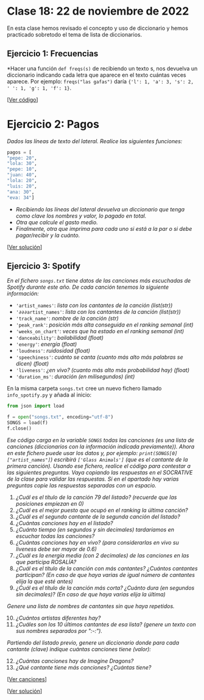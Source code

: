 # Clase 18: 22 de noviembre de 2022

En esta clase hemos revisado el concepto y uso de diccionario y hemos practicado sobretodo el tema de lista de diccionarios.

## Ejercicio 1: Frecuencias
*Hacer una función `def freqs(s)` de recibiendo un texto s, nos devuelva un diccionario indicando cada letra que aparece en el texto cuántas veces aparece. Por ejemplo: `freqs("las gafas")` daría `{'l': 1, 'a': 3, 's': 2, ' ': 1, 'g': 1, 'f': 1}`.

[[Ver código](t7e04.frecuencias.py)]

# Ejercicio 2: Pagos
*Dados las líneas de texto del lateral. Realice las siguientes funciones:*
```python
pagos = [
"pepe: 20",
"lola: 30",
"pepe: 10",
"juan: 40",
"lola: 20",
"luis: 20",
"ana: 30",
"eva: 34"]
```
* *Recibiendo las líneas del lateral devuelva un diccionario que tenga como clave los nombres y valor, lo pagado en total.*
* *Otra que calcule el gasto medio.*
* *Finalmente, otra que imprima para cada uno si está a la par o si debe pagar/recibir y la cuánto.*

[[Ver solución](t7e05.pagos.py)]

## Ejercicio 3: Spotify

*En el fichero `songs.txt` tiene datos de las canciones más escuchadas de Spotify durante este año. De cada canción tenemos la siguiente información:*

* `'artist_names'`: *lista con los cantantes de la canción (list(str))*
* `'∂∂∂artist_names'`: *lista con los cantantes de la canción (list(str))*
* `'track_name'`: *nombre de la canción (str)*
* `'peak_rank'`: *posición más alta conseguida en el ranking semanal (int)*
* `'weeks_on_chart'`: *veces que ha estado en el ranking semanal (int)*
* `'danceability'`: *bailabilidad (float)*
* `'energy'`: *energía (float)*
* `'loudness'`: *ruidosidad (float)*
* `'speechiness'`: *cuánto se canta (cuanto más alto más palabras se dicen) (float)*
* `'liveness'`: *¿en vivo? (cuanto más alto más probabilidad hay) (float)*
* `'duration_ms'`: *duración (en milisegundos) (int)*

En la misma carpeta `songs.txt` cree un nuevo fichero llamado `info_spotify.py` y añada al inicio:

```python
from json import load

f = open("songs.txt", encoding="utf-8")
SONGS = load(f)
f.close()
```

*Ese código carga en la variable `SONGS` todas las canciones (es una lista de canciones (diccionarios con la información indicada previamente)). Ahora en este fichero puede usar los datos y, por ejemplo: `print(SONGS[0]["artist_names"]`) escribirá `['Glass Animals']` (que es el cantante de la primera canción).
Usando ese fichero, realice el código para contestar a las siguientes preguntas. Vaya copiando las respuestas en el SOCRATIVE de la clase para validar las respuestas. Si en el apartado hay varias preguntas copie las respuestas separadas con un espacio.*

1.	*¿Cuál es el título de la canción 79 del listado? (recuerde que las posiciones empiezan en 0)*
2.	*¿Cuál es el mejor puesto que ocupó en el ranking la última canción?*
3.	*¿Cuál es el segundo cantante de la segunda canción del listado?*
4.	*¿Cuántas canciones hay en el listado?*
5.	*¿Cuánto tiempo (en segundos y sin decimales) tardaríamos en escuchar todas las canciones?*
6.	*¿Cuántas canciones hay en vivo? (para considerarlas en vivo su liveness debe ser mayor de 0.6)*
7.	*¿Cuál es la energía media (con 2 decimales) de las canciones en las que participa ROSALÍA?*
8.	*¿Cuál es el título de la canción con más cantantes? ¿Cuántos cantantes participan? (En caso de que haya varias de igual número de cantantes elija la que esté antes)* 
9.	*¿Cuál es el título de la canción más corta? ¿Cuánto dura (en segundos sin decimales)? (En caso de que haya varias elija la última)* 

*Genere una lista de nombres de cantantes sin que haya repetidos.*

10.	*¿Cuántos artistas diferentes hay?*
11.	*¿Cuáles son los 10 últimos cantantes de esa lista? (genere un texto con sus nombres separados por ":-:").*

*Partiendo del listado previo, genere un diccionario donde para cada cantante (clave) indique cuántas canciones tiene (valor):*

12.	*¿Cuántas canciones hay de Imagine Dragons?*
13.	*¿Qué cantante tiene más canciones? ¿Cuántas tiene?* 


[[Ver canciones](songs.txt)]

[[Ver solución](info_spotify_completo.py)]
